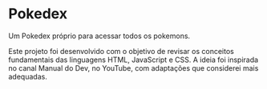 # Pokedex
Um Pokedex próprio para acessar todos os pokemons.

Este projeto foi desenvolvido com o objetivo de revisar os conceitos fundamentais das linguagens HTML, JavaScript e CSS. A ideia foi inspirada no canal Manual do Dev, no YouTube, com adaptações que considerei mais adequadas.
